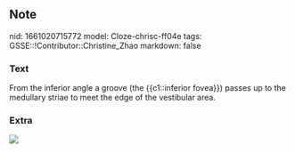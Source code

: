 ## Note
nid: 1661020715772
model: Cloze-chrisc-ff04e
tags: GSSE::!Contributor::Christine_Zhao
markdown: false

### Text
<div>
  <div>
    <div>
      <div>
        From the inferior angle a groove (the {{c1::inferior
        fovea}}) passes up to the medullary striae to meet the edge
        of the vestibular area.
      </div>
    </div>
  </div>
</div>

### Extra
<img src="Screen%20Shot%202021-08-14%20at%201.26.29%20pm.png">
